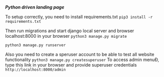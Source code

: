_**Python driven landing page**_

To setup correctly, you need to install requirements.txt
`pip3 install -r requirements.txt`

Then run migrations and start django local server and browser localhost:8000 in your browser
`python3 manage.py migrate`

`python3 manage.py runserver`

Also you need to create a speruser account to be able to test all website functionality
`python3 manage.py createsuperuser`
To access admin menuÐ, type this link in your browser and provide superuser credentials
`http://localhost:8000/admin`
